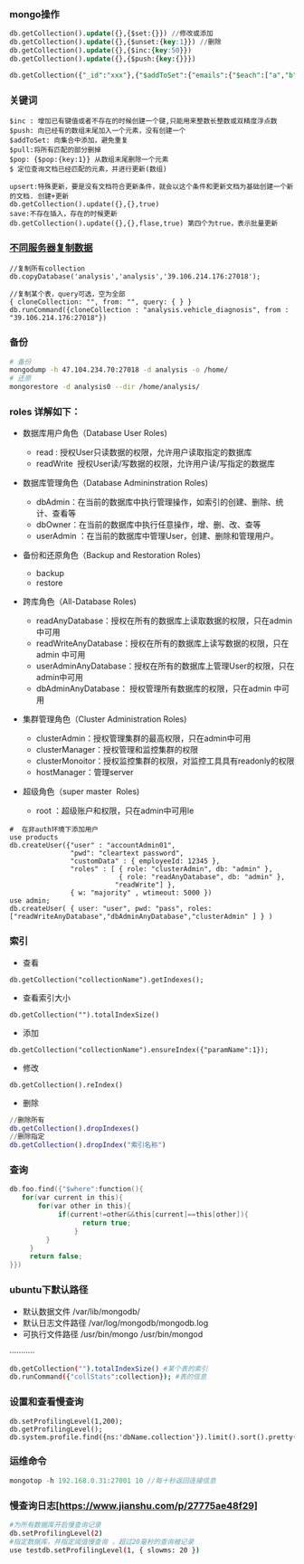 ### mongo操作

```sql
db.getCollection().update({},{$set:{}}) //修改或添加
db.getCollection().update({},{$unset:{key:1}}) //删除
db.getCollection().update({},{$inc:{key:50}})
db.getCollection().update({},{$push:{key:{}}})

db.getCollection({"_id":"xxx"},{"$addToSet":{"emails":{"$each":["a","b","c"]}}})
```

### 关键词
```
$inc : 增加已有键值或者不存在的时候创建一个键,只能用来整数长整数或双精度浮点数
$push: 向已经有的数组末尾加入一个元素，没有创建一个
$addToSet: 向集合中添加，避免重复
$pull:将所有匹配的部分删掉
$pop: {$pop:{key:1}} 从数组末尾删除一个元素
$ 定位查询文档已经匹配的元素，并进行更新(数组)

upsert:特殊更新，要是没有文档符合更新条件，就会以这个条件和更新文档为基础创建一个新的文档. 创建+更新
db.getCollection().update({},{},true)
save:不存在插入，存在的时候更新
db.getCollection().update({},{},flase,true) 第四个为true，表示批量更新
```

### [不同服务器复制数据](http://www.pclic.com/article/a120191023173277.html)

```mongo
//复制所有collection
db.copyDatabase('analysis','analysis','39.106.214.176:27018');

//复制某个表，query可选，空为全部
{ cloneCollection: "", from: "", query: { } }
db.runCommand({cloneCollection : "analysis.vehicle_diagnosis", from : "39.106.214.176:27018"})
```
### 备份

```sh
# 备份
mongodump -h 47.104.234.70:27018 -d analysis -o /home/
# 还原
mongorestore -d analysis0 --dir /home/analysis/
```

### roles 详解如下：

* 数据库用户角色（Database User Roles)

  - read : 授权User只读数据的权限，允许用户读取指定的数据库
  - readWrite  授权User读/写数据的权限，允许用户读/写指定的数据库

* 数据库管理角色（Database Admininstration Roles)

  - dbAdmin：在当前的数据库中执行管理操作，如索引的创建、删除、统计、查看等
  - dbOwner：在当前的数据库中执行任意操作，增、删、改、查等
  - userAdmin ：在当前的数据库中管理User，创建、删除和管理用户。
​​​​​​​
* 备份和还原角色（Backup and Restoration Roles)​​​​​​​

  - backup
  - restore

* 跨库角色（All-Database Roles)

  - readAnyDatabase：授权在所有的数据库上读取数据的权限，只在admin 中可用
  - readWriteAnyDatabase：授权在所有的数据库上读写数据的权限，只在admin 中可用
  - userAdminAnyDatabase：授权在所有的数据库上管理User的权限，只在admin中可用
  - dbAdminAnyDatabase： 授权管理所有数据库的权限，只在admin 中可用

* 集群管理角色（Cluster Administration Roles)

  - clusterAdmin：授权管理集群的最高权限，只在admin中可用
  - clusterManager：授权管理和监控集群的权限
  - clusterMonoitor：授权监控集群的权限，对监控工具具有readonly的权限
  - hostManager：管理server

* 超级角色（super master  Roles)

  - root ：超级账户和权限，只在admin中可用le

```mongo
#  在非auth环境下添加用户
use products
db.createUser({"user" : "accountAdmin01",
               "pwd": "cleartext password",
               "customData" : { employeeId: 12345 },
               "roles" : [ { role: "clusterAdmin", db: "admin" },
                           { role: "readAnyDatabase", db: "admin" },
                          "readWrite"] },
               { w: "majority" , wtimeout: 5000 })
use admin;
db.createUser( { user: "user", pwd: "pass", roles: ["readWriteAnyDatabase","dbAdminAnyDatabase","clusterAdmin" ] } )             
```

### 索引

* 查看
```
db.getCollection("collectionName").getIndexes();
```
* 查看索引大小
```
db.getCollection("").totalIndexSize()
```
* 添加
```
db.getCollection("collectionName").ensureIndex({"paramName":1});
```

* 修改
```
db.getCollection().reIndex()

```
* 删除
```m
//删除所有
db.getCollection().dropIndexes()  
//删除指定
db.getCollection().dropIndex("索引名称")
```

### 查询

```c
db.foo.find({"$where":function(){
   for(var current in this){
	   for(var other in this){
		    if(current!=other&&this[current]==this[other]){
				  return true;
				}
		 }
	 }
	 return false;
}})
```

### ubuntu下默认路径
* 默认数据文件  /var/lib/mongodb/
* 默认日志文件路径 /var/log/mongodb/mongodb.log
* 可执行文件路径 /usr/bin/mongo  /usr/bin/mongod

···········

```sh
db.getCollection("").totalIndexSize() #某个表的索引
db.runCommand({"collStats":collection}); #表的信息
```

### 设置和查看慢查询
```
db.setProfilingLevel(1,200);
db.getProfilingLevel();
db.system.profile.find({ns:'dbName.collection'}).limit().sort().pretty();
```

### 运维命令
```js
mongotop -h 192.168.0.31:27001 10 //每十秒返回连接信息
```

### 慢查询日志[https://www.jianshu.com/p/27775ae48f29]
```sh
#为所有数据库开启慢查询记录
db.setProfilingLevel(2)
#指定数据库，并指定阈值慢查询 ，超过20毫秒的查询被记录
use testdb.setProfilingLevel(1, { slowms: 20 })
```